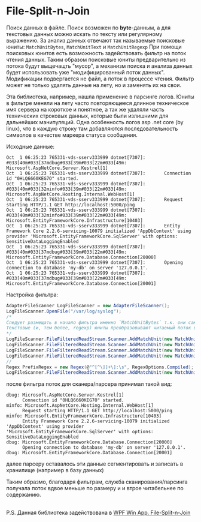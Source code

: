 # File-Split-n-Join
Поиск данных в файле.
Поиск возможен по **byte**-данным, а для текстовых данных можно искать по тексту или регулярному выражению.
За анализ данных отвечают так называемые поисковые юниты: `MatchUnitBytes`, `MatchUnitText` и `MatchUnitRegexp`
При помощи поисковых юнитов есть возможность задействовать фильтр на поток чтения данных.
Таким образом поисковые юниты предварительно из потока будут выщечащть "мусор", а механизм поиска и анализа данных будет использовать уже "модифицированный поток данных".
Модификации подвергается не файл, а поток в процессе чтения.
Фильтр может не только удалять данные на лету, но и заменять их на свои. 

Эта библиотека, например, нашла применение в парсинге логов.
Юниты в фильтре меняли на лету часто повторяющееся длинное техническое имя сервера на короткое и понятное, а так же удаляли часть технических строковых данных, которые были излишними для дальнейших манипуляций.
Одна особенность логов asp .net core (by linux), что в каждую строку там добавляются последовательность символов в качестве маркера статуса сообщения.

Исходные данные:
```
Oct  1 06:25:23 765331-vds-sserv333999 dotnet[7307]: #033[40m#033[37mdbug#033[39m#033[22m#033[49m: Microsoft.AspNetCore.Server.Kestrel[1]
Oct  1 06:25:23 765331-vds-sserv333999 dotnet[7307]:       Connection id "0HLQ6660KEG7O" started.
Oct  1 06:25:23 765331-vds-sserv333999 dotnet[7307]: #033[40m#033[32minfo#033[39m#033[22m#033[49m: Microsoft.AspNetCore.Hosting.Internal.WebHost[1]
Oct  1 06:25:23 765331-vds-sserv333999 dotnet[7307]:       Request starting HTTP/1.1 GET http://localhost:5000/ping
Oct  1 06:25:23 765331-vds-sserv333999 dotnet[7307]: #033[40m#033[32minfo#033[39m#033[22m#033[49m: Microsoft.EntityFrameworkCore.Infrastructure[10403]
Oct  1 06:25:23 765331-vds-sserv333999 dotnet[7307]:       Entity Framework Core 2.2.6-servicing-10079 initialized 'AppDbContext' using provider 'Microsoft.EntityFrameworkCore.SqlServer' with options: SensitiveDataLoggingEnabled
Oct  1 06:25:23 765331-vds-sserv333999 dotnet[7307]: #033[40m#033[37mdbug#033[39m#033[22m#033[49m: Microsoft.EntityFrameworkCore.Database.Connection[20000]
Oct  1 06:25:23 765331-vds-sserv333999 dotnet[7307]:       Opening connection to database 'my-db' on server '127.0.0.1'.
Oct  1 06:25:23 765331-vds-sserv333999 dotnet[7307]: #033[40m#033[37mdbug#033[39m#033[22m#033[49m: Microsoft.EntityFrameworkCore.Database.Connection[20001]
```

Настройка фильтра:
```c#
AdapterFileScanner LogFileScanner = new AdapterFileScanner();
LogFileScanner.OpenFile("/var/log/syslog");
/*
Следует размещать в начало фильтра именно `MatchUnitBytes` т.к. они самые "быстрые". Последующим фильтрам тогда не потребуется чекать эти данные
Текстовые (и, тем более, regexp) юниты преобразовывают читаемый поток в строку после каждого прочитаного байта.
*/
LogFileScanner.FileFilteredReadStream.Scanner.AddMatchUnit(new MatchUnitBytes(AdapterFileReader.EncodingMode.GetBytes("#033[39m#033[22m#033[49m"), System.Array.Empty<byte>()));
LogFileScanner.FileFilteredReadStream.Scanner.AddMatchUnit(new MatchUnitBytes(AdapterFileReader.EncodingMode.GetBytes("#033[40m#033[1m#033[33m"), System.Array.Empty<byte>()));
LogFileScanner.FileFilteredReadStream.Scanner.AddMatchUnit(new MatchUnitBytes(AdapterFileReader.EncodingMode.GetBytes("#033[40m#033[37m"), System.Array.Empty<byte>()));
LogFileScanner.FileFilteredReadStream.Scanner.AddMatchUnit(new MatchUnitBytes(AdapterFileReader.EncodingMode.GetBytes("#033[40m#033[32m"), System.Array.Empty<byte>()));
//
Regex PrefixRegex = new Regex(@"^[^\]]+\]:\s", RegexOptions.Compiled);
LogFileScanner.FileFilteredReadStream.Scanner.AddMatchUnit(new MatchUnitRegexp(PrefixRegex, 22, Array.Empty<byte>()));
```

после фильтра поток для сканера/парсера принимал такой вид:
```
dbug: Microsoft.AspNetCore.Server.Kestrel[1]
      Connection id "0HLQ6660KEG7O" started.
minfo: Microsoft.AspNetCore.Hosting.Internal.WebHost[1]
      Request starting HTTP/1.1 GET http://localhost:5000/ping
minfo: Microsoft.EntityFrameworkCore.Infrastructure[10403]
      Entity Framework Core 2.2.6-servicing-10079 initialized 'AppDbContext' using provider 'Microsoft.EntityFrameworkCore.SqlServer' with options: SensitiveDataLoggingEnabled
dbug: Microsoft.EntityFrameworkCore.Database.Connection[20000]
      Opening connection to database 'my-db' on server '127.0.0.1'.
dbug: Microsoft.EntityFrameworkCore.Database.Connection[20001]
```
далее парсеру оставалось эти данные сегментировать и записать в хранилище (например в базу данных)

Таким образмо, благодаря фильтрам, служба сканирования/парсинга получала поток вдвое меньше по размеру и и втрое читабельнее по содержанию.

\
P.S.
Данная библиотека задействована в [WPF Win App. File-Split-n-Join](https://github.com/badhitman/File-Split-n-Join-WPF)
